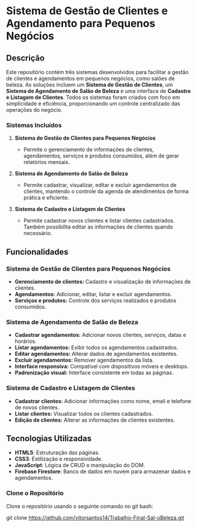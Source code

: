 # Sistema de Gestão de Clientes e Agendamento para Pequenos Negócios

## Descrição

Este repositório contém três sistemas desenvolvidos para facilitar a gestão de clientes e agendamentos em pequenos negócios, como salões de beleza. As soluções incluem um **Sistema de Gestão de Clientes**, um **Sistema de Agendamento de Salão de Beleza** e uma interface de **Cadastro e Listagem de Clientes**. Todos os sistemas foram criados com foco em simplicidade e eficiência, proporcionando um controle centralizado das operações do negócio.

### Sistemas Incluídos

1. **Sistema de Gestão de Clientes para Pequenos Negócios**
   - Permite o gerenciamento de informações de clientes, agendamentos, serviços e produtos consumidos, além de gerar relatórios mensais.
   
2. **Sistema de Agendamento de Salão de Beleza**
   - Permite cadastrar, visualizar, editar e excluir agendamentos de clientes, mantendo o controle da agenda de atendimentos de forma prática e eficiente.

3. **Sistema de Cadastro e Listagem de Clientes**
   - Permite cadastrar novos clientes e listar clientes cadastrados. Também possibilita editar as informações de clientes quando necessário.

## Funcionalidades

### Sistema de Gestão de Clientes para Pequenos Negócios
- **Gerenciamento de clientes:** Cadastro e visualização de informações de clientes.
- **Agendamentos:** Adicionar, editar, listar e excluir agendamentos.
- **Serviços e produtos:** Controle dos serviços realizados e produtos consumidos.

### Sistema de Agendamento de Salão de Beleza
- **Cadastrar agendamentos:** Adicionar novos clientes, serviços, datas e horários.
- **Listar agendamentos:** Exibir todos os agendamentos cadastrados.
- **Editar agendamentos:** Alterar dados de agendamentos existentes.
- **Excluir agendamentos:** Remover agendamentos da lista.
- **Interface responsiva:** Compatível com dispositivos móveis e desktops.
- **Padronização visual:** Interface consistente em todas as páginas.

### Sistema de Cadastro e Listagem de Clientes
- **Cadastrar clientes:** Adicionar informações como nome, email e telefone de novos clientes.
- **Listar clientes:** Visualizar todos os clientes cadastrados.
- **Edição de clientes:** Alterar as informações de clientes existentes.

## Tecnologias Utilizadas

- **HTML5**: Estruturação das páginas.
- **CSS3**: Estilização e responsividade.
- **JavaScript**: Lógica de CRUD e manipulação do DOM.
- **Firebase Firestore**: Banco de dados em nuvem para armazenar dados e agendamentos.

### Clone o Repositório

Clone o repositório usando o seguinte comando no git bash:

git clone https://github.com/vitorsantos14/Trabalho-Final-Sal-oBeleza.git
